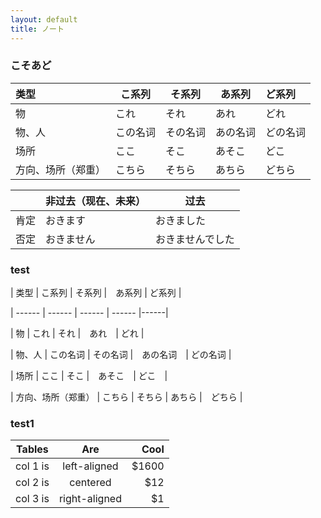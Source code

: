 ```yaml
---
layout: default
title: ノート
---
```


### こそあど

| 类型               | こ系列   | そ系列   | あ系列   | ど系列   |
| :----------------- | -------- | -------- | -------- | :------- |
| 物                 | これ     | それ     | あれ     | どれ     |
| 物、人             | この名词 | その名词 | あの名词 | どの名词 |
| 场所               | ここ     | そこ     | あそこ   | どこ     |
| 方向、场所（郑重） | こちら   | そちら   | あちら   | どちら   |

|      | 非过去（现在、未来） | 过去             |
| ---- | -------------------- | ---------------- |
| 肯定 | おきます             | おきました       |
| 否定 | おきません           | おきませんでした |

### test

| 类型 | こ系列 | そ系列 |　あ系列 | ど系列 |

| ------ | ------ | ------ | ------ |------|

| 物 | これ | それ |　あれ　| どれ |

| 物、人 | この名词 | その名词 |　あの名词　| どの名词 |

| 场所 | ここ | そこ |　あそこ　| どこ　|

| 方向、场所（郑重） | こちら | そちら | あちら |　どちら |

### test1

| Tables   |      Are      |  Cool |
|----------|:-------------:|------:|
| col 1 is |  left-aligned | $1600 |
| col 2 is |    centered   |   $12 |
| col 3 is | right-aligned |    $1 |
    